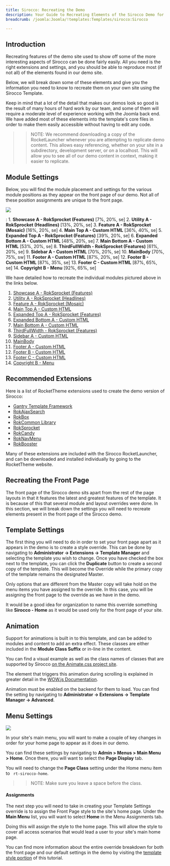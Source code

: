 ```yaml
---
title: Sirocco: Recreating the Demo
description: Your Guide to Recreating Elements of the Sirocco Demo for Joomla
breadcrumb: /joomla:Joomla/!templates:Templates/sirocco:Sirocco

---
```


Introduction
-----

Recreating features of the demo site used to show off some of the more interesting aspects of Sirocco can be done fairly easily. All you need is the right extensions and settings, and you should be able to reproduce most (if not all) of the elements found in our demo site.

Below, we will break down some of these elements and give you the information you need to know to recreate them on your own site using the Sirocco Template.

Keep in mind that a lot of the detail that makes our demos look so good is the result of many hours of hard work by our team, and some of them will require a moderate level of experience working with the Joomla back end. We have added most of these elements into the template's core files in order to make them easily accessible without having to edit any code.

>> NOTE: We recommend downloading a copy of the RocketLauncher whenever you are attempting to replicate demo content. This allows easy referencing, whether on your site in a subdirectory, development server, or on a localhost. This will allow you to see all of our demo content in context, making it easier to replicate.

Module Settings
-----

Below, you will find the module placement and settings for the various module positions as they appear on the front page of our demo. Not all of these position assignments are unique to the front page.

![](assets/sirocco2.jpeg)

:   1. **Showcase A - RokSprocket (Features)** [7%, 20%, se]
    2. **Utility A - RokSprocket (Headlines)** [13%, 20%, se]
    3. **Feature A - RokSprocket (Mosaic)** [16%, 20%, se]
    4. **Main Top A - Custom HTML** [36%, 40%, se]
    5. **Expanded Top A - RokSprocket (Features)** [39%, 20%, se]
    6. **Expanded Bottom A - Custom HTML** [48%, 20%, se]
    7. **Main Bottom A - Custom HTML** [53%, 20%, se]
    8. **ThirdFullWidth - RokSprocket (Features)** [61%, 20%, se]
    9. **Sidebar A - Custom HTML** [70%, 20%, se]
    10. **MainBody** [70%, 75%, sw]
    11. **Footer A - Custom HTML** [87%, 20%, se]
    12. **Footer B - Custom HTML** [87%, 35%, se]
    13. **Footer C - Custom HTML** [87%, 65%, se]
    14. **Copyright B - Menu** [92%, 65%, se]

We have detailed how to recreate the individual modules pictured above in the links below.

1. [Showcase A - RokSprocket (Features)](demo_module_1.md)
2. [Utility A - RokSprocket (Headlines)](demo_module_2.md)
3. [Feature A - RokSprocket (Mosaic)](demo_module_3.md)
4. [Main Top A - Custom HTML](demo_module_4.md)
5. [Expanded Top A - RokSprocket (Features)](demo_module_5.md)
6. [Expanded Bottom A - Custom HTML](demo_module_6.md)
7. [Main Bottom A - Custom HTML](demo_module_7.md)
8. [ThirdFullWidth - RokSprocket (Features)](demo_module_8.md)
9. [Sidebar A - Custom HTML](demo_module_9.md)
10. [MainBody](demo_module_10.md)
11. [Footer A - Custom HTML](demo_module_11.md)
12. [Footer B - Custom HTML](demo_module_12.md)
13. [Footer C - Custom HTML](demo_module_13.md)
14. [Copyright B - Menu](demo_module_14.md)

Recommended Extensions
-----

Here is a list of RocketTheme extensions used to create the demo version of Sirocco:

* [Gantry Template Framework](http://gantry.org/downloads)
* [RokAjaxSearch](http://www.rockettheme.com/joomla/extensions/rokajaxsearch)
* [RokBox](http://www.rockettheme.com/joomla/extensions/rokbox)
* [RokCommon Library](https://rockettheme.com/joomla/extensions/rokutilities)
* [RokSprocket](http://www.rockettheme.com/joomla/extensions/roksprocket)
* [RokCandy](http://www.rockettheme.com/joomla/extensions/rokcandy)
* [RokNavMenu](http://www.rockettheme.com/joomla/extensions/roknavmenu)
* [RokBooster](http://www.rockettheme.com/joomla/extensions/rokbooster)

Many of these extensions are included with the Sirocco RocketLauncher, and can be downloaded and installed individually by going to the RocketTheme website.

Recreating the Front Page
-----

The front page of the Sirocco demo sits apart from the rest of the page layouts in that it features the latest and greatest features of the template. It is because of this that several module and layout overrides were done. In this section, we will break down the settings you will need to recreate elements present in the front page of the Sirocco demo.

Template Settings
-----

The first thing you will need to do in order to set your front page apart as it appears in the demo is to create a style override. This can be done by navigating to **Administrator -> Extensions -> Template Manager** and selecting the template you wish to change.  Once you have checked the box next to the template, you can click the **Duplicate** button to create a second copy of the template. This will become the Override while the primary copy of the template remains the designated Master.

Only options that are different from the Master copy will take hold on the menu items you have assigned to the override. In this case, you will be assigning the front page to the override as we have in the demo.

It would be a good idea for organization to name this override something like **Sirocco - Home** as it would be used only for the front page of your site.

Animation
-----

Support for animations is built in to this template, and can be added to modules and content to add an extra effect. These classes are either included in the **Module Class Suffix** or in-line in the content.

You can find a visual example as well as the class names of classes that are supported by Sirocco [on the Animate.css project site](http://daneden.github.io/animate.css/).

The element that triggers this animation during scrolling is explained in greater detail in the [WOW.js Documentation](http://mynameismatthieu.com/WOW/docs.html).

Animation must be enabled on the backend for them to load. You can find the setting by navigating to **Administrator -> Extensions -> Template Manager -> Advanced**.

Menu Settings
-----

![](assets/menu_1.png)

In your site's main menu, you will want to make a couple of key changes in order for your home page to appear as it does in our demo.

You can find these settings by navigating to **Admin > Menus > Main Menu > Home**. Once there, you will want to select the **Page Display** tab.

You will need to change the **Page Class** setting under the Home menu item to ` rt-sirocco-home`.

>> NOTE: Make sure you leave a space before the class.

#### Assignments

The next step you will need to take in creating your Template Settings override is to assign the Front Page style to the site's home page. Under the **Main Menu** list, you will want to select **Home** in the Menu Assignments tab.

Doing this will assign the style to the home page. This will allow the style to cover all access scenarios that would lead a user to your site's main home page.

You can find more information about the entire override breakdown for both the front page and our default settings in the demo by visiting the [template style portion](demo_override.md) of this tutorial.
